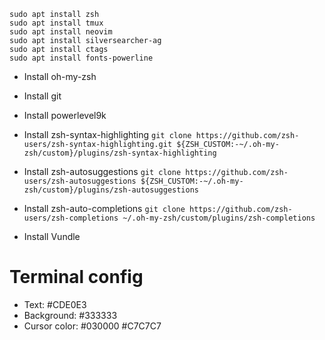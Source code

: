 ```
sudo apt install zsh
sudo apt install tmux
sudo apt install neovim
sudo apt install silversearcher-ag
sudo apt install ctags
sudo apt install fonts-powerline
```

- Install oh-my-zsh
- Install git
- Install powerlevel9k
- Install zsh-syntax-highlighting
```git clone https://github.com/zsh-users/zsh-syntax-highlighting.git ${ZSH_CUSTOM:-~/.oh-my-zsh/custom}/plugins/zsh-syntax-highlighting```

- Install zsh-autosuggestions
```git clone https://github.com/zsh-users/zsh-autosuggestions ${ZSH_CUSTOM:-~/.oh-my-zsh/custom}/plugins/zsh-autosuggestions```

- Install zsh-auto-completions
```git clone https://github.com/zsh-users/zsh-completions ~/.oh-my-zsh/custom/plugins/zsh-completions```

- Install Vundle



# Terminal config
- Text: #CDE0E3
- Background: #333333
- Cursor color: #030000 #C7C7C7
